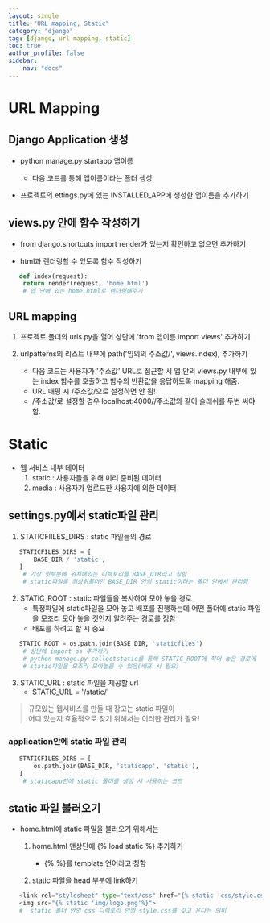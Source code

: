 ```yaml
---
layout: single
title: "URL mapping, Static"
category: "django"
tag: [django, url mapping, static]
toc: true
author_profile: false
sidebar:
    nav: "docs"
---
```


# URL Mapping  

## Django Application 생성  

* python manage.py startapp 앱이름
    * 다음 코드를 통해 앱이름이라는 폴더 생성  
    
* 프로젝트의 ettings.py에 있는 INSTALLED_APP에 생성한 앱이름을 추가하기
    
    
## views.py 안에 함수 작성하기  

* from django.shortcuts import render가 있는지 확인하고 없으면 추가하기  

* html과 렌더링할 수 있도록 함수 작성하기
```python
   def index(request):
	return render(request, 'home.html')
    # 앱 안에 있는 home.html로 렌더링해주기
```  



## URL mapping  

1. 프로젝트 폴더의 urls.py을 열어 상단에 'from 앱이름 import views' 추가하기  

2. urlpatterns의 리스트 내부에 path('임의의 주소값/', views.index), 추가하기
    * 다음 코드는 사용자가 '주소값' URL로 접근할 시 앱 안의 views.py 내부에 있는 index 함수를 호출하고 함수의 반환값을 응답하도록 mapping 해줌.
    * URL 매핑 시 /주소값/으로 설정하면 안 됨!
    * /주소값/로 설정할 경우 localhost:4000//주소값와 같이 슬래쉬를 두번 써야 함.  


# Static

* 웹 서비스 내부 데이터
    1. static : 사용자들을 위해 미리 준비된 데이터
    2. media : 사용자가 업로드한 사용자에 의한 데이터

## settings.py에서 static파일 관리  
    
    
1. STATICFIILES_DIRS : static 파일들의 경로
```python
   STATICFILES_DIRS = [
       BASE_DIR / 'static',
   ]    
    # 가장 윗부분에 위치해있는 디렉토리를 BASE_DIR라고 칭함
    # static파일을 최상위폴더인 BASE_DIR 안의 static이라는 폴더 안에서 관리함
```    
    
    
    
2. STATIC_ROOT : static 파일들을 복사하여 모아 놓을 경로
    * 특정파일에 static파일을 모아 놓고 배포를 진행하는데 어떤 폴더에 static 파일을 모조리 모아 놓을 것인지 알려주는 경로를 정함  
    * 배포를 하려고 할 시 중요
    
```python
   STATIC_ROOT = os.path.join(BASE_DIR, 'staticfiles')
    # 상단에 import os 추가하기
    # python manage.py collectstatic를 통해 STATIC_ROOT에 적어 놓은 경로에
    # static파일을 모조리 모아놓을 수 있음(배포 시 필요)
```    


3. STATIC_URL : static 파일을 제공할 url
    * STATIC_URL = '/static/'
    
    
> 규모있는 웹서비스를 만들 때 장고는 static 파일이 <br/>
> 어디 있는지 효율적으로 찾기 위해서는 이러한 관리가 필요!


### application안에 static 파일 관리

```python
   STATICFILES_DIRS = [
       os.path.join(BASE_DIR, 'staticapp', 'static'),
   ]    
    # staticapp안에 static 폴더를 생성 시 사용하는 코드
```    


## static 파일 불러오기

* home.html에 static 파일을 불러오기 위해서는 
    1. home.html 맨상단에 {% load static %} 추가하기 
        * {% %}를 template 언어라고 칭함  
        
        
    2. static 파일을 head 부분에 link하기
```python
   <link rel="stylesheet" type="text/css" href="{% static 'css/style.css'%}">
   <img src="{% static 'img/logo.png'%}">
   #  static 폴더 안의 css 디렉토리 안의 style.css를 갖고 온다는 의미
```   

